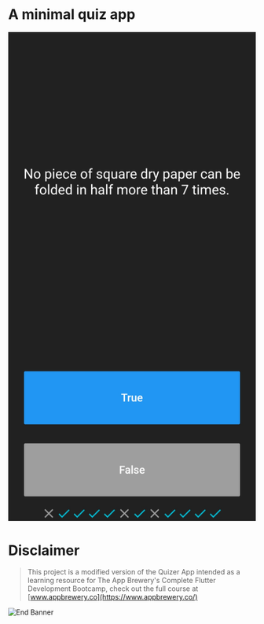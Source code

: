 # A minimal quiz app

![Sample image of the app](https://github.com/AlbertoCaballero/flutter-quiz/blob/master/assets/sample.jpg)

# Disclaimer

>This project is a modified version of the Quizer App intended as a learning resource for The App Brewery's Complete Flutter Development Bootcamp, check out the full course at [www.appbrewery.co](https://www.appbrewery.co/)

![End Banner](https://github.com/londonappbrewery/Images/blob/master/readme-end-banner.png)
